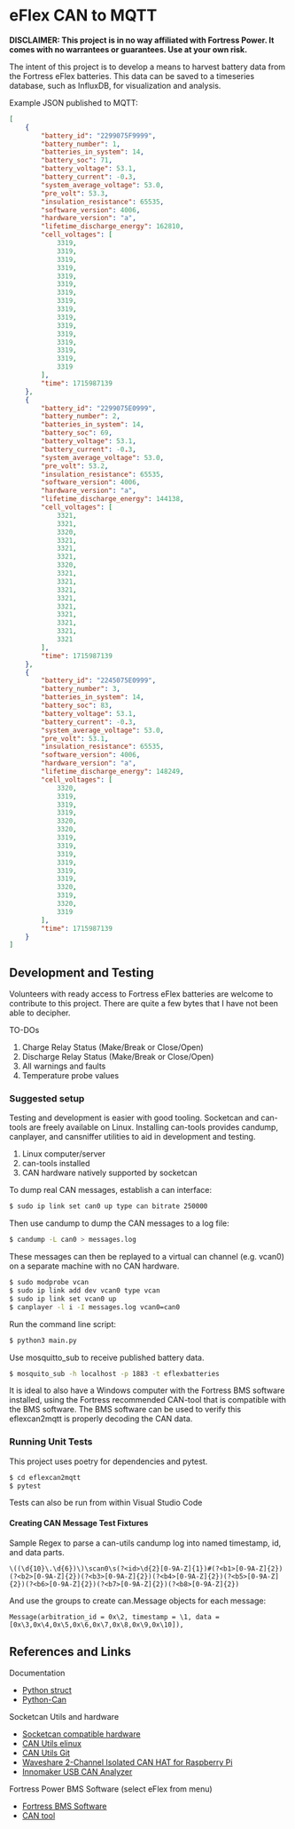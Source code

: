 
# eFlex CAN to MQTT

**DISCLAIMER: This project is in no way affiliated with Fortress Power. It comes with no warrantees or guarantees. Use at your own risk.**

The intent of this project is to develop a means to harvest battery data from the Fortress eFlex batteries. This data can be saved to a timeseries database, such as InfluxDB, for visualization and analysis.

Example JSON published to MQTT:

```json
[
    {
        "battery_id": "2299075F9999",
        "battery_number": 1,
        "batteries_in_system": 14,
        "battery_soc": 71,
        "battery_voltage": 53.1,
        "battery_current": -0.3,
        "system_average_voltage": 53.0,
        "pre_volt": 53.3,
        "insulation_resistance": 65535,
        "software_version": 4006,
        "hardware_version": "a",
        "lifetime_discharge_energy": 162810,
        "cell_voltages": [
            3319,
            3319,
            3319,
            3319,
            3319,
            3319,
            3319,
            3319,
            3319,
            3319,
            3319,
            3319,
            3319,
            3319,
            3319,
            3319
        ],
        "time": 1715987139
    },
    {
        "battery_id": "2299075E0999",
        "battery_number": 2,
        "batteries_in_system": 14,
        "battery_soc": 69,
        "battery_voltage": 53.1,
        "battery_current": -0.3,
        "system_average_voltage": 53.0,
        "pre_volt": 53.2,
        "insulation_resistance": 65535,
        "software_version": 4006,
        "hardware_version": "a",
        "lifetime_discharge_energy": 144138,
        "cell_voltages": [
            3321,
            3321,
            3320,
            3321,
            3321,
            3321,
            3320,
            3321,
            3321,
            3321,
            3321,
            3321,
            3321,
            3321,
            3321,
            3321
        ],
        "time": 1715987139
    },
    {
        "battery_id": "2245075E0999",
        "battery_number": 3,
        "batteries_in_system": 14,
        "battery_soc": 83,
        "battery_voltage": 53.1,
        "battery_current": -0.3,
        "system_average_voltage": 53.0,
        "pre_volt": 53.1,
        "insulation_resistance": 65535,
        "software_version": 4006,
        "hardware_version": "a",
        "lifetime_discharge_energy": 148249,
        "cell_voltages": [
            3320,
            3319,
            3319,
            3319,
            3320,
            3320,
            3319,
            3319,
            3319,
            3319,
            3319,
            3319,
            3320,
            3319,
            3320,
            3319
        ],
        "time": 1715987139
    }
]
```

## Development and Testing

Volunteers with ready access to Fortress eFlex batteries are welcome to contribute to this project. There are quite a few bytes that I have not been able to decipher.

TO-DOs

1. Charge Relay Status (Make/Break or Close/Open)
2. Discharge Relay Status (Make/Break or Close/Open)
3. All warnings and faults
4. Temperature probe values

### Suggested setup

Testing and development is easier with good tooling. Socketcan and can-tools are freely available on Linux. Installing can-tools provides candump, canplayer, and cansniffer utilities to aid in development and testing.

1. Linux computer/server 
2. can-tools installed
3. CAN hardware natively supported by socketcan

To dump real CAN messages, establish a can interface:

```bash
$ sudo ip link set can0 up type can bitrate 250000
```

Then use candump to dump the CAN messages to a log file:

```bash
$ candump -L can0 > messages.log
```

These messages can then be replayed to a virtual can channel (e.g. vcan0) on a separate machine with no CAN hardware.

```bash
$ sudo modprobe vcan
$ sudo ip link add dev vcan0 type vcan
$ sudo ip link set vcan0 up
$ canplayer -l i -I messages.log vcan0=can0
```

Run the command line script:

```bash
$ python3 main.py
```

Use mosquitto_sub to receive published battery data.

```bash
$ mosquito_sub -h localhost -p 1883 -t eflexbatteries
```


It is ideal to also have a Windows computer with the Fortress BMS software installed, using the Fortress recommended CAN-tool that is compatible with the BMS software. The BMS software can be used to verify this eflexcan2mqtt is properly decoding the CAN data.

### Running Unit Tests

This project uses poetry for dependencies and pytest.

```bash
$ cd eflexcan2mqtt
$ pytest
```
Tests can also be run from within Visual Studio Code

#### Creating CAN Message Test Fixtures


Sample Regex to parse a can-utils candump log into named timestamp, id, and data parts.


```
\((\d{10}\.\d{6})\)\scan0\s(?<id>\d{2}[0-9A-Z]{1})#(?<b1>[0-9A-Z]{2})(?<b2>[0-9A-Z]{2})(?<b3>[0-9A-Z]{2})(?<b4>[0-9A-Z]{2})(?<b5>[0-9A-Z]{2})(?<b6>[0-9A-Z]{2})(?<b7>[0-9A-Z]{2})(?<b8>[0-9A-Z]{2})
```

And use the groups to create can.Message objects for each message:

```
Message(arbitration_id = 0x\2, timestamp = \1, data = [0x\3,0x\4,0x\5,0x\6,0x\7,0x\8,0x\9,0x\10]),
```

## References and Links

Documentation

- [Python struct](https://docs.python.org/3/library/struct.html)
- [Python-Can](https://python-can.readthedocs.io/en/stable/index.html)

Socketcan Utils and hardware

- [Socketcan compatible hardware](https://elinux.org/CAN_Bus)
- [CAN Utils elinux](http://elinux.org/CAN_Bus)
- [CAN Utils Git](https://github.com/linux-can/can-utils)
- [Waveshare 2-Channel Isolated CAN HAT for Raspberry Pi](https://www.waveshare.com/product/raspberry-pi/hats/2-ch-can-hat.htm)
- [Innomaker USB CAN Analyzer](https://www.inno-maker.com/product/usb2can-cable/)


Fortress Power BMS Software (select eFlex from menu)
- [Fortress BMS Software](https://www.fortresspower.com/firmware/)
- [CAN tool](https://www.amazon.com/Analyzer-Debugger-Compatible-Connect-Standard/dp/B07PHJR3YW)